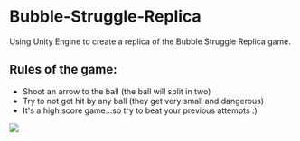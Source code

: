 # Bubble-Struggle-Replica

Using Unity Engine to create a replica of the Bubble Struggle Replica game.

## Rules of the game:
  - Shoot an arrow to the ball (the ball will split in two)
  - Try to not get hit by any ball (they get very small and dangerous)
  - It's a high score game...so try to beat your previous attempts :)

<img src = "https://media.giphy.com/media/Tm5MbM1R4fpeS8sNqL/giphy.gif"/>
